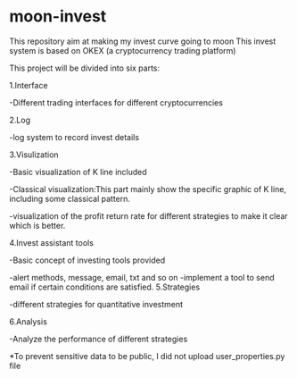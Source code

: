 # moon-invest
This repository aim at making my invest curve going to moon
This invest system is based on OKEX (a cryptocurrency trading platform)

This project will be divided into six parts:

1.Interface

-Different trading interfaces for different cryptocurrencies

2.Log

-log system to record invest details

3.Visulization

-Basic visualization of K line included

-Classical visualization:This part mainly show the specific graphic of K line, including some classical pattern.

-visualization of the profit return rate for different strategies to make it clear which is better.

4.Invest assistant tools

-Basic concept of investing tools provided

-alert methods, message, email, txt and so on
	-implement a tool to send email if certain conditions are satisfied. 
5.Strategies

-different strategies for quantitative investment

6.Analysis

-Analyze the performance of different strategies


*To prevent sensitive data to be public, I did not 
upload user_properties.py file

